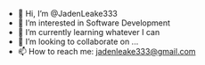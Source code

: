 - 👋 Hi, I’m @JadenLeake333
- 👀 I’m interested in Software Development
- 🌱 I’m currently learning whatever I can
- 💞️ I’m looking to collaborate on ...
- 📫 How to reach me: jadenleake333@gmail.com

<!---
JadenLeake333/JadenLeake333 is a ✨ special ✨ repository because its `README.md` (this file) appears on your GitHub profile.
You can click the Preview link to take a look at your changes.
--->
